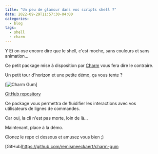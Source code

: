 ```yaml
---
title: "Un peu de glamour dans vos scripts shell ?"
date: 2022-09-29T11:57:30-04:00
categories:
  - blog
tags:
  - shell
  - charm
---
```


Y Et on ose encore dire que le shell, c'est moche, sans couleurs et sans animation...


Ce petit package mise à disposition par [Charm](https://charm.sh/) vous fera dire le contraire.

Un petit tour d'horizon et une petite démo, ça vous tente ?


 [![Charm Gum](https://camo.githubusercontent.com/2abf7fae63e9572651937281c23ae73c61be8b01852bbcac7b5346a26ffd1566/68747470733a2f2f73747566662e636861726d2e73682f67756d2f67756d2e706e67)]
 


[GitHub repository](https://github.com/charmbracelet/gum)
 

Ce package vous permettra de fluidifier les interactions avec vos utilisateurs de lignes de commandes. 

Car oui, la cli n'est pas morte, loin de là...


 
Maintenant, place à la démo.

Clonez le repo ci dessous et amusez vous bien ;)

[GitHub]https://github.com/remismeeckaert/charm-gum

